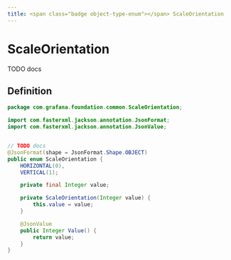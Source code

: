 ```yaml
---
title: <span class="badge object-type-enum"></span> ScaleOrientation
---
```

# <span class="badge object-type-enum"></span> ScaleOrientation

TODO docs

## Definition

```java
package com.grafana.foundation.common.ScaleOrientation;

import com.fasterxml.jackson.annotation.JsonFormat;
import com.fasterxml.jackson.annotation.JsonValue;


// TODO docs
@JsonFormat(shape = JsonFormat.Shape.OBJECT)
public enum ScaleOrientation {
    HORIZONTAL(0),
    VERTICAL(1);

    private final Integer value;

    private ScaleOrientation(Integer value) {
        this.value = value;
    }

    @JsonValue
    public Integer Value() {
        return value;
    }
}

```
